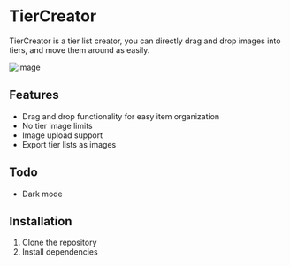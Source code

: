 # TierCreator

TierCreator is a tier list creator, you can directly drag and drop images into tiers, and move them around as easily.

![image](https://github.com/user-attachments/assets/5f8ab42e-e76f-4fb9-b42e-9b814d623747)


## Features

- Drag and drop functionality for easy item organization
- No tier image limits
- Image upload support
- Export tier lists as images

## Todo
- Dark mode

## Installation

1. Clone the repository
2. Install dependencies
